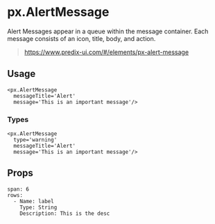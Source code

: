 # px.AlertMessage
Alert Messages appear in a queue within the message container. Each message consists of an icon, title, body, and action.

> https://www.predix-ui.com/#/elements/px-alert-message

## Usage

```react
<px.AlertMessage
  messageTitle='Alert'
  message='This is an important message'/>
```

### Types

```react
<px.AlertMessage
  type='warning'
  messageTitle='Alert'
  message='This is an important message'/>
```


## Props

```table
span: 6
rows:
  - Name: label
    Type: String
    Description: This is the desc
```
